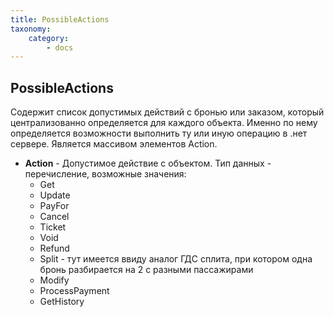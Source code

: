 ```yaml
---
title: PossibleActions
taxonomy:
    category:
        - docs
---
```


PossibleActions
---------------

Содержит список допустимых действий с бронью или заказом, который централизованно определяется для каждого объекта. Именно по нему определяется возможности выполнить ту или иную операцию в .нет сервере. Является массивом элементов Action.

-   **Action** - Допустимое действие с объектом. Тип данных - перечисление, возможные значения:
    -   Get
    -   Update
    -   PayFor
    -   Cancel
    -   Ticket
    -   Void
    -   Refund
    -   Split - тут имеется ввиду аналог ГДС сплита, при котором одна бронь разбирается на 2 с разными пассажирами
    -   Modify
    -   ProcessPayment
    -   GetHistory
